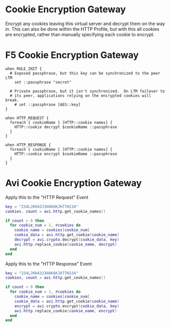 # Cookie Encryption Gateway

Encrypt any cookies leaving this virtual server and decrypt them on the way in.  This can also be done within the HTTP Profile, but with this all cookies are encrypted, rather than manually specifying each cookie to encrypt.

# F5 Cookie Encryption Gateway
```
when RULE_INIT {
  # Exposed passphrase, but this key can be synchronized to the peer LTM
    set ::passphrase "secret"

  # Private passphrase, but it isn't synchronized.  On LTM failover to
  # its peer, applications relying on the encrypted cookies will break.
    # set ::passphrase [AES::key]
}

when HTTP_REQUEST {
  foreach { cookieName } [HTTP::cookie names] {
    HTTP::cookie decrypt $cookieName ::passphrase
  }
}

when HTTP_RESPONSE {
  foreach { cookieName } [HTTP::cookie names] {
    HTTP::cookie encrypt $cookieName ::passphrase
  }
}
```

# Avi Cookie Encryption Gateway

Apply this to the "HTTP Request" Event

```lua
key = "234LJKH43J3H4K6KJH77H234"
cookies, count = avi.http.get_cookie_names()

if count > 0 then
  for cookie_num = 1, #cookies do
    cookie_name = cookies[cookie_num]
    cookie_data = avi.http.get_cookie(cookie_name)
    decrypt = avi.crypto.decrypt(cookie_data, key)
    avi.http.replace_cookie(cookie_name, decrypt)
  end
end
```

Apply this to the "HTTP Response" Event

```lua
key = "234LJKH43J3H4K6KJH77H234"
cookies, count = avi.http.get_cookie_names()

if count > 0 then
  for cookie_num = 1, #cookies do
    cookie_name = cookies[cookie_num]
    cookie_data = avi.http.get_cookie(cookie_name)
    encrypt = avi.crypto.encrypt(cookie_data, key)
    avi.http.replace_cookie(cookie_name, encrypt)
  end
end
```

